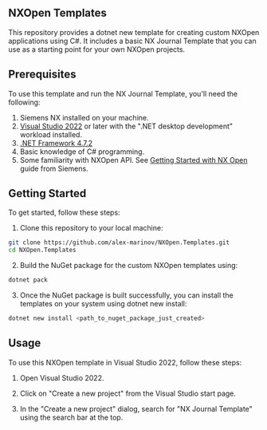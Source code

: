 ## NXOpen Templates  
This repository provides a dotnet new template for creating custom NXOpen applications using C#. It includes a basic NX Journal Template that you can use as a starting point for your own NXOpen projects.

## Prerequisites

To use this template and run the NX Journal Template, you'll need the following:

1. Siemens NX installed on your machine.
2. [Visual Studio 2022](https://visualstudio.microsoft.com/vs/) or later with the ".NET desktop development" workload installed.
3. [.NET Framework 4.7.2](https://dotnet.microsoft.com/download/dotnet-framework/net472)
3. Basic knowledge of C# programming.
4. Some familiarity with NXOpen API. See [Getting Started with NX Open](https://docs.plm.automation.siemens.com/data_services/resources/nx/1899/nx_api/custom/en_US/gs_nx_open/NXOpen_Getting_Started.pdf) guide from Siemens.


## Getting Started

To get started, follow these steps:

1. Clone this repository to your local machine:

```bash
git clone https://github.com/alex-marinov/NXOpen.Templates.git
cd NXOpen.Templates
```

2. Build the NuGet package for the custom NXOpen templates using:

```bash
dotnet pack
```

3. Once the NuGet package is built successfully, you can install the templates on your system using dotnet new install:

```bash
dotnet new install <path_to_nuget_package_just_created>
```

## Usage

To use this NXOpen template in Visual Studio 2022, follow these steps:

1. Open Visual Studio 2022.

2. Click on "Create a new project" from the Visual Studio start page.

3. In the "Create a new project" dialog, search for "NX Journal Template" using the search bar at the top.